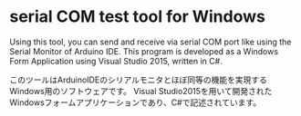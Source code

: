 # serial COM test tool for Windows

Using this tool, you can send and receive via serial COM port like using the Serial Monitor of Arduino IDE.
This program is developed as a Windows Form Application using Visual Studio 2015, written in C#.


このツールはArduinoIDEのシリアルモニタとほぼ同等の機能を実現するWindows用のソフトウェアです。
Visual Studio2015を用いて開発されたWindowsフォームアプリケーションであり、C#で記述されています。

